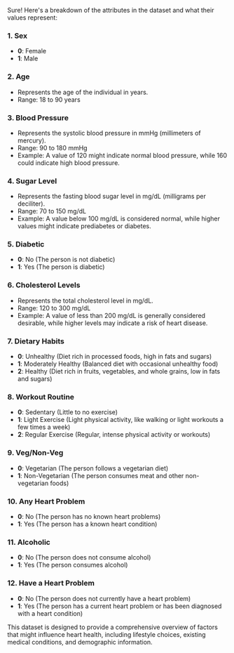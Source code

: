 Sure! Here's a breakdown of the attributes in the dataset and what their values represent:

### 1. **Sex**
   - **0**: Female
   - **1**: Male

### 2. **Age**
   - Represents the age of the individual in years.
   - Range: 18 to 90 years

### 3. **Blood Pressure**
   - Represents the systolic blood pressure in mmHg (millimeters of mercury).
   - Range: 90 to 180 mmHg
   - Example: A value of 120 might indicate normal blood pressure, while 160 could indicate high blood pressure.

### 4. **Sugar Level**
   - Represents the fasting blood sugar level in mg/dL (milligrams per deciliter).
   - Range: 70 to 150 mg/dL
   - Example: A value below 100 mg/dL is considered normal, while higher values might indicate prediabetes or diabetes.

### 5. **Diabetic**
   - **0**: No (The person is not diabetic)
   - **1**: Yes (The person is diabetic)

### 6. **Cholesterol Levels**
   - Represents the total cholesterol level in mg/dL.
   - Range: 120 to 300 mg/dL
   - Example: A value of less than 200 mg/dL is generally considered desirable, while higher levels may indicate a risk of heart disease.

### 7. **Dietary Habits**
   - **0**: Unhealthy (Diet rich in processed foods, high in fats and sugars)
   - **1**: Moderately Healthy (Balanced diet with occasional unhealthy food)
   - **2**: Healthy (Diet rich in fruits, vegetables, and whole grains, low in fats and sugars)

### 8. **Workout Routine**
   - **0**: Sedentary (Little to no exercise)
   - **1**: Light Exercise (Light physical activity, like walking or light workouts a few times a week)
   - **2**: Regular Exercise (Regular, intense physical activity or workouts)

### 9. **Veg/Non-Veg**
   - **0**: Vegetarian (The person follows a vegetarian diet)
   - **1**: Non-Vegetarian (The person consumes meat and other non-vegetarian foods)

### 10. **Any Heart Problem**
   - **0**: No (The person has no known heart problems)
   - **1**: Yes (The person has a known heart condition)

### 11. **Alcoholic**
   - **0**: No (The person does not consume alcohol)
   - **1**: Yes (The person consumes alcohol)

### 12. **Have a Heart Problem**
   - **0**: No (The person does not currently have a heart problem)
   - **1**: Yes (The person has a current heart problem or has been diagnosed with a heart condition)

This dataset is designed to provide a comprehensive overview of factors that might influence heart health, including lifestyle choices, existing medical conditions, and demographic information.